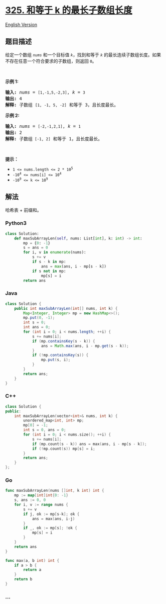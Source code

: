 # [325. 和等于 k 的最长子数组长度](https://leetcode.cn/problems/maximum-size-subarray-sum-equals-k)

[English Version](/solution/0300-0399/0325.Maximum%20Size%20Subarray%20Sum%20Equals%20k/README_EN.md)

## 题目描述

<!-- 这里写题目描述 -->

<p>给定一个数组 <code><em>nums</em></code> 和一个目标值 <code><em>k</em></code>，找到和等于<em> <code>k</code> </em>的最长连续子数组长度。如果不存在任意一个符合要求的子数组，则返回 <code>0</code>。</p>

<p>&nbsp;</p>

<p><strong>示例 1:</strong></p>

<pre>
<strong>输入: </strong><em>nums</em> = <code>[1,-1,5,-2,3]</code>, <em>k</em> = <code>3</code>
<strong>输出: </strong>4 
<strong>解释: </strong>子数组 <code>[1, -1, 5, -2]</code> 和等于 3，且长度最长。
</pre>

<p><strong>示例 2:</strong></p>

<pre>
<strong>输入: </strong><em>nums</em> = <code>[-2,-1,2,1]</code>, <em>k</em> = <code>1</code>
<strong>输出: </strong>2 <strong>
解释: </strong>子数组<code> [-1, 2]</code> 和等于 1，且长度最长。</pre>

<p>&nbsp;</p>

<p><strong>提示：</strong></p>

<ul>
	<li><code>1 &lt;= nums.length &lt;= 2 * 10<sup>5</sup></code></li>
	<li><code>-10<sup>4</sup>&nbsp;&lt;= nums[i] &lt;= 10<sup>4</sup></code></li>
	<li><code>-10<sup>9</sup>&nbsp;&lt;= k &lt;= 10<sup>9</sup></code></li>
</ul>

## 解法

<!-- 这里可写通用的实现逻辑 -->

哈希表 + 前缀和。

<!-- tabs:start -->

### **Python3**

<!-- 这里可写当前语言的特殊实现逻辑 -->

```python
class Solution:
    def maxSubArrayLen(self, nums: List[int], k: int) -> int:
        mp = {0: -1}
        s = ans = 0
        for i, v in enumerate(nums):
            s += v
            if s - k in mp:
                ans = max(ans, i - mp[s - k])
            if s not in mp:
                mp[s] = i
        return ans
```

### **Java**

<!-- 这里可写当前语言的特殊实现逻辑 -->

```java
class Solution {
    public int maxSubArrayLen(int[] nums, int k) {
        Map<Integer, Integer> mp = new HashMap<>();
        mp.put(0, -1);
        int s = 0;
        int ans = 0;
        for (int i = 0; i < nums.length; ++i) {
            s += nums[i];
            if (mp.containsKey(s - k)) {
                ans = Math.max(ans, i - mp.get(s - k));
            }
            if (!mp.containsKey(s)) {
                mp.put(s, i);
            }
        }
        return ans;
    }
}
```

### **C++**

```cpp
class Solution {
public:
    int maxSubArrayLen(vector<int>& nums, int k) {
        unordered_map<int, int> mp;
        mp[0] = -1;
        int s = 0, ans = 0;
        for (int i = 0; i < nums.size(); ++i) {
            s += nums[i];
            if (mp.count(s - k)) ans = max(ans, i - mp[s - k]);
            if (!mp.count(s)) mp[s] = i;
        }
        return ans;
    }
};
```

### **Go**

```go
func maxSubArrayLen(nums []int, k int) int {
	mp := map[int]int{0: -1}
	s, ans := 0, 0
	for i, v := range nums {
		s += v
		if j, ok := mp[s-k]; ok {
			ans = max(ans, i-j)
		}
		if _, ok := mp[s]; !ok {
			mp[s] = i
		}
	}
	return ans
}

func max(a, b int) int {
	if a > b {
		return a
	}
	return b
}
```

### **...**

```

```

<!-- tabs:end -->
